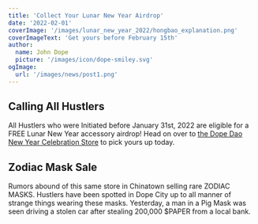 ```yaml
---
title: 'Collect Your Lunar New Year Airdrop'
date: '2022-02-01'
coverImage: '/images/lunar_new_year_2022/hongbao_explanation.png'
coverImageText: 'Get yours before February 15th'
author:
  name: John Dope
  picture: '/images/icon/dope-smiley.svg'
ogImage:
  url: '/images/news/post1.png'
---
```


## Calling All Hustlers

All Hustlers who were Initiated before January 31st, 2022 are eligible for a FREE Lunar New Year accessory airdrop! Head on over to [the Dope Dao New Year Celebration Store](/lunar-new-year) to pick yours up today.

## Zodiac Mask Sale

Rumors abound of this same store in Chinatown selling rare ZODIAC MASKS. Hustlers have been spotted in Dope City up to all manner of strange things wearing these masks. Yesterday, a man in a Pig Mask was seen driving a stolen car after stealing 200,000 $PAPER from a local bank.
